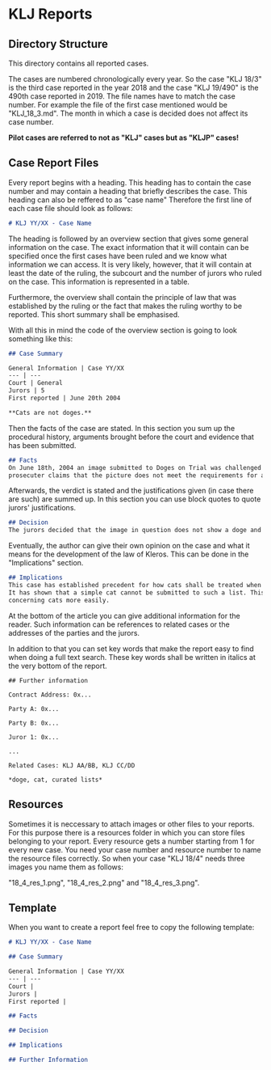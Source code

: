 # KLJ Reports
## Directory Structure
This directory contains all reported cases. 

The cases are numbered chronologically every year. So the case "KLJ 18/3" is the third case reported in the year 2018 and
the case "KLJ 19/490" is the 490th case reported in 2019. The file names have to match the case number. For example the file
of the first case mentioned would be "KLJ_18_3.md". The month in which a case is decided does not affect its case number.

**Pilot cases are referred to not as "KLJ" cases but as "KLJP" cases!**

## Case Report Files
Every report begins with a heading. This heading has to contain the case number and may contain a heading that briefly
describes the case. This heading can also be reffered to as "case name" Therefore the first line of each case file should
look as follows:

```markdown
# KLJ YY/XX - Case Name
```

The heading is followed by an overview section that gives some general information on the case. The exact information that
it will contain can be specified once the first cases have been ruled and we know what information we can access. It is very
likely, however, that it will contain at least the date of the ruling, the subcourt and the number of jurors who ruled on the
case. This information is represented in a table. 

Furthermore, the overview shall contain the principle of law that was established by the ruling or the fact that makes the
ruling worthy to be reported. This short summary shall be emphasised.

With all this in mind the code of the overview section is going to look something like this:

```markdown
## Case Summary

General Information | Case YY/XX 
--- | ---
Court | General
Jurors | 5
First reported | June 20th 2004

**Cats are not doges.**
```

Then the facts of the case are stated. In this section you sum up the procedural history, arguments brought before the court
and evidence that has been submitted.

```markdown
## Facts
On June 18th, 2004 an image submitted to Doges on Trial was challenged by a prosecuter. The picture showed a cat. The
prosecuter claims that the picture does not meet the requirements for a meme to be accepted to the doge meme database.
```

Afterwards, the verdict is stated and the justifications given (in case there are such) are summed up. In this section you can
use block quotes to quote jurors' justifications.

```markdown
## Decision
The jurors decided that the image in question does not show a doge and shall not become part of the doge meme database.
```

Eventually, the author can give their own opinion on the case and what it means for the development of the law of Kleros.
This can be done in the "Implications" section.

```markdown
## Implications
This case has established precedent for how cats shall be treated when being submitted to a curated list containing of doges.
It has shown that a simple cat cannot be submitted to such a list. This will allow jurors in future cases to decide on cases
concerning cats more easily.
```

At the bottom of the article you can give additional information for the reader. Such information can be references to related
cases or the addresses of the parties and the jurors.

In addition to that you can set key words that make the report easy to find when doing a full text search. These key words
shall be written in italics at the very bottom of the report.

```mardkdown
## Further information

Contract Address: 0x...

Party A: 0x...

Party B: 0x...

Juror 1: 0x...

...

Related Cases: KLJ AA/BB, KLJ CC/DD

*doge, cat, curated lists*
```

## Resources
Sometimes it is neccessary to attach images or other files to your reports. For this purpose there is a resources folder in
which you can store files belonging to your report. Every resource gets a number starting from 1 for every new case. You need
your case number and resource number to name the resource files correctly. So when your case "KLJ 18/4" needs three images you
name them as follows:

"18_4_res_1.png", "18_4_res_2.png" and "18_4_res_3.png".

## Template
When you want to create a report feel free to copy the following template:

```markdown
# KLJ YY/XX - Case Name

## Case Summary

General Information | Case YY/XX 
--- | ---
Court | 
Jurors | 
First reported | 

## Facts

## Decision

## Implications

## Further Information
```
